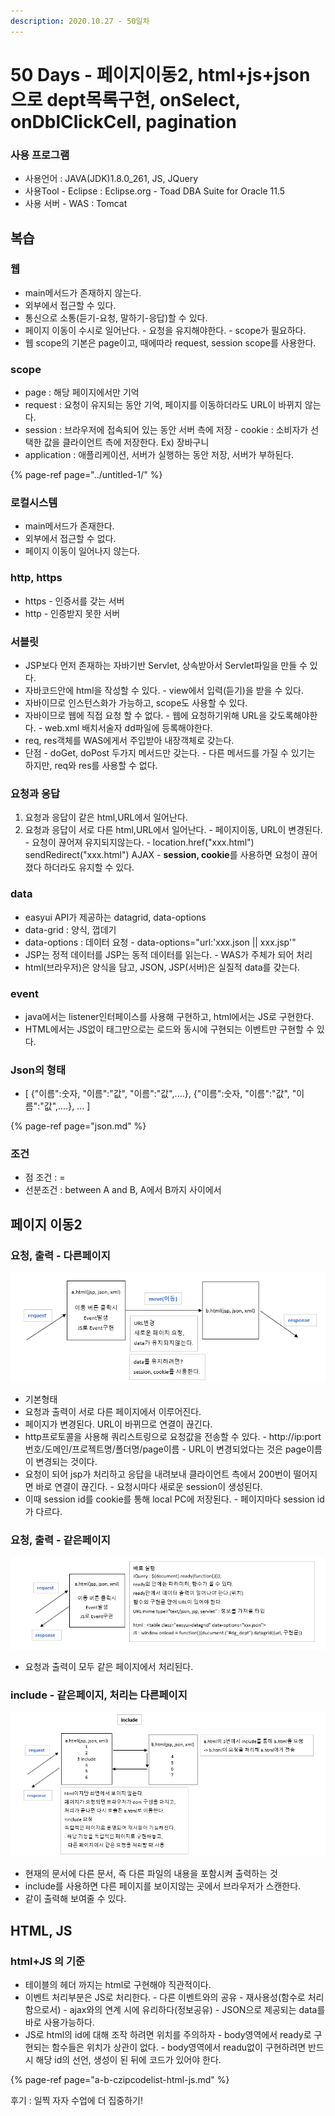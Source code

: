 ```yaml
---
description: 2020.10.27 - 50일차
---
```


# 50 Days - 페이지이동2, html+js+json으로 dept목록구현, onSelect, onDblClickCell, pagination

### 사용 프로그램

* 사용언어 : JAVA\(JDK\)1.8.0\_261, JS, JQuery
* 사용Tool  - Eclipse : Eclipse.org - Toad DBA Suite for Oracle 11.5
* 사용 서버 - WAS : Tomcat

## 복습

### 웹

* main메서드가 존재하지 않는다.
* 외부에서 접근할 수 있다.
* 통신으로 소통\(듣기-요청, 말하기-응답\)할 수 있다.
* 페이지 이동이 수시로 일어난다. - 요청을 유지해야한다.  - scope가 필요하다.
* 웹 scope의 기본은 page이고, 때에따라 request, session scope를 사용한다.

### scope

* page : 해당 페이지에서만 기억
* request : 요청이 유지되는 동안 기억, 페이지를 이동하더라도 URL이 바뀌지 않는다.
* session : 브라우저에 접속되어 있는 동안 서버 측에 저장 - cookie : 소비자가 선택한 값을 클라이언트 측에 저장한다. Ex\) 장바구니
* application : 애플리케이션, 서버가 실행하는 동안 저장, 서버가 부하된다.

{% page-ref page="../untitled-1/" %}

### 로컬시스템

* main메서드가 존재한다.
* 외부에서 접근할 수 없다.
* 페이지 이동이 일어나지 않는다.

### http, https

* https - 인증서를 갖는 서버
* http - 인증받지 못한 서버

### 서블릿

* JSP보다 먼저 존재하는 자바기반 Servlet, 상속받아서 Servlet파일을 만들 수 있다.
* 자바코드안에 html을 작성할 수 있다. - view에서 입력\(듣기\)을 받을 수 있다.
* 자바이므로 인스턴스화가 가능하고, scope도 사용할 수 있다.
* 자바이므로 웹에 직접 요청 할 수 없다. - 웹에 요청하기위해 URL을 갖도록해야한다. - web.xml 배치서술자 dd파일에 등록해야한다.
* req, res객체를 WAS에게서 주입받아 내장객체로 갖는다.
* 단점 - doGet, doPost 두가지 메서드만 갖는다. - 다른 메서드를 가질 수 있기는 하지만, req와 res를 사용할 수 없다. 

### 요청과 응답

1. 요청과 응답이 같은 html,URL에서 일어난다.
2. 요청과 응답이 서로 다른 html,URL에서 일어난다. - 페이지이동, URL이 변경된다. - 요청이 끊어져 유지되지않는다. - location.href\("xxx.html"\)   sendRedirect\("xxx.html"\)   AJAX - **session, cookie**를 사용하면 요청이 끊어졌다 하더라도 유지할 수 있다.

### data

* easyui API가 제공하는 datagrid, data-options
* data-grid : 양식, 껍데기
* data-options : 데이터 요청 - data-options="url:'xxx.json \|\| xxx.jsp'"
* JSP는 정적 데이터를 JSP는 동적 데이터를 읽는다. - WAS가 주체가 되어 처리
* html\(브라우저\)은 양식을 담고, JSON, JSP\(서버\)은 실질적 data를 갖는다.

### event

* java에서는 listener인터페이스를 사용해 구현하고, html에서는 JS로 구현한다.
* HTML에서는 JS없이 태그만으로는 로드와 동시에 구현되는 이벤트만 구현할 수 있다.

### Json의 형태

* \[ {"이름":숫자, "이름":"값", "이름":"값",....}, {"이름":숫자, "이름":"값", "이름":"값",....}, ... \]

{% page-ref page="json.md" %}

### 조건

* 점 조건 : =
* 선분조건 : between A and B, A에서 B까지 사이에서

## 페이지 이동2

### 요청, 출력 - 다른페이지

![](../../.gitbook/assets/1%20%2848%29.png)

* 기본형태
* 요청과 출력이 서로 다른 페이지에서 이루어진다.
* 페이지가 변경된다. URL이 바뀌므로 연결이 끊긴다.
* http프로토콜을 사용해 쿼리스트링으로 요청값을 전송할 수 있다. - http://ip:port번호/도메인/프로젝트명/폴더명/page이름 - URL이 변경되었다는 것은 page이름이 변경되는 것이다.
* 요청이 되어 jsp가 처리하고 응답을 내려보내 클라이언트 측에서 200번이 떨어지면 바로 연결이 끊긴다. - 요청시마다 새로운 session이 생성된다.
* 이때 session id를 cookie를 통해 local PC에 저장된다. - 페이지마다 session id가 다르다.

### 요청, 출력 - 같은페이지

![](../../.gitbook/assets/2%20%2837%29.png)

* 요청과 출력이 모두 같은 페이지에서 처리된다.

### include  - 같은페이지, 처리는 다른페이지

![](../../.gitbook/assets/3%20%2830%29.png)

* 현재의 문서에 다른 문서, 즉 다른 파일의 내용을 포함시켜 출력하는 것
* include를 사용하면 다른 페이지를 보이지않는 곳에서 브라우저가 스캔한다.
* 같이 출력해 보여줄 수 있다.

## HTML, JS

### html+JS 의 기준

* 테이블의 헤더 까지는 html로 구현해야 직관적이다.
* 이벤트 처리부분은 JS로 처리한다. - 다른 이벤트와의 공유 - 재사용성\(함수로 처리함으로서\) - ajax와의 연계 시에 유리하다\(정보공유\) - JSON으로 제공되는 data를 바로 사용가능하다.
* JS로 html의 id에 대해 조작 하려면 위치를 주의하자 - body영역에서 ready로 구현되는 함수들은 위치가 상관이 없다. - body영역에서 readu없이 구현하려면 반드시 해당 id의 선언, 생성이 된 뒤에 코드가 있어야 한다.

{% page-ref page="a-b-czipcodelist-html-js.md" %}

후기 : 일찍 자자 수업에 더 집중하기!

